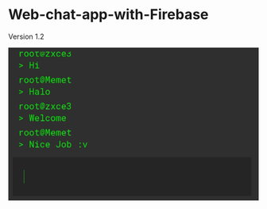 # Web-chat-app-with-Firebase
 Version 1.2

![alt text](https://raw.githubusercontent.com/Zxce3/Web-chat-app-with-Firebase/master/image/Image.png)
